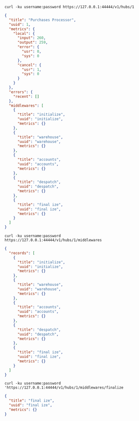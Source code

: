 

`curl -ku username:password https://127.0.0.1:44444/v1/hubs/1`
```json
{
  "title": "Purchases Processor",
  "uuid": 1,
  "metrics": {
    "local": {
      "input": 260,
      "output": 259,
      "error": {
        "usr": 0,
        "sys": 0
      },
      "cancel": {
        "usr": 1,
        "sys": 0
      }
    }
  },
  "errors": {
    "recent": []
  },
  "middlewares": [
    {
      "title": "initialize",
      "uuid": "initialize",
      "metrics": {}
    },
    {
      "title": "warehouse",
      "uuid": "warehouse",
      "metrics": {}
    },
    {
      "title": "accounts",
      "uuid": "accounts",
      "metrics": {}
    },
    {
      "title": "despatch",
      "uuid": "despatch",
      "metrics": {}
    },
    {
      "title": "final ize",
      "uuid": "final ize",
      "metrics": {}
    }
  ]
}
```

`curl -ku username:password https://127.0.0.1:44444/v1/hubs/1/middlewares`
```json
{
  "records": [
    {
      "title": "initialize",
      "uuid": "initialize",
      "metrics": {}
    },
    {
      "title": "warehouse",
      "uuid": "warehouse",
      "metrics": {}
    },
    {
      "title": "accounts",
      "uuid": "accounts",
      "metrics": {}
    },
    {
      "title": "despatch",
      "uuid": "despatch",
      "metrics": {}
    },
    {
      "title": "final ize",
      "uuid": "final ize",
      "metrics": {}
    }
  ]
}
```

`curl -ku username:password 'https://127.0.0.1:44444/v1/hubs/1/middlewares/finalize`
```json
{
  "title": "final ize",
  "uuid": "final ize",
  "metrics": {}
}
```